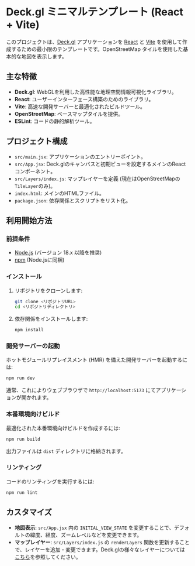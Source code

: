 # Deck.gl ミニマルテンプレート (React + Vite)

このプロジェクトは、[Deck.gl](https://deck.gl/) アプリケーションを [React](https://react.dev/) と [Vite](https://vitejs.dev/) を使用して作成するための最小限のテンプレートです。OpenStreetMap タイルを使用した基本的な地図を表示します。

## 主な特徴

-   **Deck.gl**: WebGLを利用した高性能な地理空間情報可視化ライブラリ。
-   **React**: ユーザーインターフェース構築のためのライブラリ。
-   **Vite**: 高速な開発サーバーと最適化されたビルドツール。
-   **OpenStreetMap**: ベースマップタイルを提供。
-   **ESLint**: コードの静的解析ツール。

## プロジェクト構成

-   `src/main.jsx`: アプリケーションのエントリーポイント。
-   `src/App.jsx`: Deck.glのキャンバスと初期ビューを設定するメインのReactコンポーネント。
-   `src/Layers/index.js`: マップレイヤーを定義 (現在はOpenStreetMapの`TileLayer`のみ)。
-   `index.html`: メインのHTMLファイル。
-   `package.json`: 依存関係とスクリプトをリスト化。

## 利用開始方法

### 前提条件

-   [Node.js](https://nodejs.org/) (バージョン 18.x 以降を推奨)
-   [npm](https://www.npmjs.com/) (Node.jsに同梱)

### インストール

1.  リポジトリをクローンします:
    ```bash
    git clone <リポジトリURL>
    cd <リポジトリディレクトリ>
    ```
2.  依存関係をインストールします:
    ```bash
    npm install
    ```

### 開発サーバーの起動

ホットモジュールリプレイスメント (HMR) を備えた開発サーバーを起動するには:

```bash
npm run dev
```

通常、これによりウェブブラウザで `http://localhost:5173` にてアプリケーションが開かれます。

### 本番環境向けビルド

最適化された本番環境向けビルドを作成するには:

```bash
npm run build
```

出力ファイルは `dist` ディレクトリに格納されます。

### リンティング

コードのリンティングを実行するには:

```bash
npm run lint
```

## カスタマイズ

-   **地図表示**: `src/App.jsx` 内の `INITIAL_VIEW_STATE` を変更することで、デフォルトの緯度、経度、ズームレベルなどを変更できます。
-   **マップレイヤー**: `src/Layers/index.js` の `renderLayers` 関数を更新することで、レイヤーを追加・変更できます。Deck.glの様々なレイヤーについては[こちら](https://deck.gl/docs/api-reference/layers)を参照してください。
